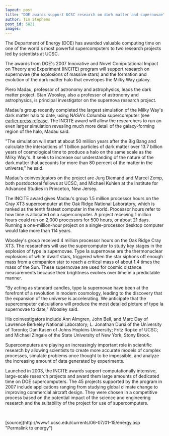 ```yaml
---
layout: post
title: "DOE awards support UCSC research on dark matter and supernovae"
author: Tim Stephens
post_id: 5821
images:
---
```


<a name="content" id="content"></a>
<p>
  The Department of Energy (DOE) has awarded valuable computing time on one of the world's most powerful supercomputers to two research projects led by scientists at UCSC.
</p>
<p>
  The awards from DOE's 2007 Innovative and Novel Computational Impact on Theory and Experiment (INCITE) program will support research on supernovae (the explosions of massive stars) and the formation and evolution of the dark matter halo that envelopes the Milky Way galaxy.
</p>
<p>
  Piero Madau, professor of astronomy and astrophysics, leads the dark matter project. Stan Woosley, also a professor of astronomy and astrophysics, is principal investigator on the supernova research project.
</p>
<p>
  Madau's group recently completed the largest simulation of the Milky Way's dark matter halo to date, using NASA's Columbia supercomputer (see <a href="http://press.ucsc.edu/text.asp?pid=977">earlier press release</a>. The INCITE award will allow the researchers to run an even larger simulation revealing much more detail of the galaxy-forming region of the halo, Madau said.
</p>
<p>
  "The simulation will start at about 50 million years after the Big Bang and calculate the interactions of 1 billion particles of dark matter over 13.7 billion years of cosmological time to produce a halo on the same scale as the Milky Way's. It seeks to increase our understanding of the nature of the dark matter that accounts for more than 80 percent of the matter in the universe," he said.
</p>
<p>
  Madau's coinvestigators on the project are Jurg Diemand and Marcel Zemp, both postdoctoral fellows at UCSC, and Michael Kuhlen at the Institute for Advanced Studies in Princeton, New Jersey.
</p>
<p>
  The INCITE award gives Madau's group 1.5 million processor hours on the Cray XT3 supercomputer at the Oak Ridge National Laboratory, which is ranked as the tenth fastest computer in the world. Processor hours refer to how time is allocated on a supercomputer. A project receiving 1 million hours could run on 2,000 processors for 500 hours, or about 21 days. Running a one-million-hour project on a single-processor desktop computer would take more than 114 years.
</p>
<p>
  Woosley's group received 4 million processor hours on the Oak Ridge Cray XT3. The researchers will use the supercomputer to study key stages in the explosion of type Ia supernovae. Type Ia supernovae are the thermonuclear explosions of white dwarf stars, triggered when the star siphons off enough mass from a companion star to reach a critical mass of about 1.4 times the mass of the Sun. These supernovae are used for cosmic distance measurements because their brightness evolves over time in a predictable manner.
</p>
<p>
  "By acting as standard candles, type Ia supernovae have been at the forefront of a revolution in modern cosmology, leading to the discovery that the expansion of the universe is accelerating. We anticipate that the supercomputer calculations will produce the most detailed picture of type Ia supernovae to date," Woosley said.
</p>
<p>
  His coinvestigators include Ann Almgren, John Bell, and Marc Day of Lawrence Berkeley National Laboratory; L. Jonathan Dursi of the University of Toronto; Dan Kasen of Johns Hopkins University; Fritz Ropke of UCSC; and Michael Zingale of the State University of New York, Stony Brook.
</p>
<p>
  Supercomputers are playing an increasingly important role in scientific research by allowing scientists to create more accurate models of complex processes, simulate problems once thought to be impossible, and analyze the increasing amount of data generated by experiments.
</p>
<p>
  Launched in 2003, the INCITE awards support computationally intensive, large-scale research projects and award them large amounts of dedicated time on DOE supercomputers. The 45 projects supported by the program in 2007 include applications ranging from studying global climate change to improving commercial aircraft design. They were chosen in a competitive process based on the potential impact of the science and engineering research and the suitability of the project for use of supercomputers.
</p>
<p>
  <br>
</p>
[source](http://www1.ucsc.edu/currents/06-07/01-15/energy.asp "Permalink to energy")
